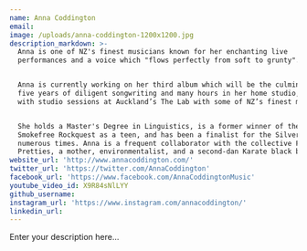 ```yaml
---
name: Anna Coddington
email:
image: /uploads/anna-coddington-1200x1200.jpg
description_markdown: >-
  Anna is one of NZ's finest musicians known for her enchanting live
  performances and a voice which "flows perfectly from soft to grunty".


  Anna is currently working on her third album which will be the culmination of
  five years of diligent songwriting and many hours in her home studio, combined
  with studio sessions at Auckland’s The Lab with some of NZ’s finest musicians.


  She holds a Master's Degree in Linguistics, is a former winner of the
  Smokefree Rockquest as a teen, and has been a finalist for the Silver Scroll
  numerous times. Anna is a frequent collaborator with the collective Fly My
  Pretties, a mother, environmentalist, and a second-dan Karate black belt.
website_url: 'http://www.annacoddington.com/'
twitter_url: 'https://twitter.com/AnnaCoddington'
facebook_url: 'https://www.facebook.com/AnnaCoddingtonMusic'
youtube_video_id: X9R84sNlLYY
github_username:
instagram_url: 'https://www.instagram.com/annacoddington/'
linkedin_url:
---
```

Enter your description here...
